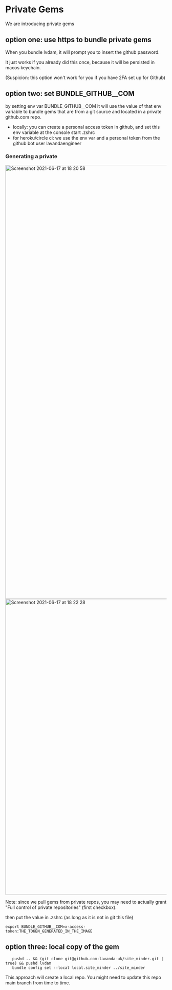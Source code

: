 # Private Gems

We are introducing private gems

## option one: use https to bundle private gems

When you bundle lvdam, it will prompt you to insert the github password.

It just works if you already did this once, because it will be persisted in macos keychain.

(Suspicion: this option won't work for you if you have 2FA set up for Github)

## option two: set BUNDLE_GITHUB__COM

by setting env var BUNDLE_GITHUB__COM it will use the value of that env variable to bundle gems that are from a git source and located in a private github.com repo.

- locally: you can create a personal access token in github, and set
  this env variable at the console start .zshrc
- for heroku/circle ci: we use the env var and a personal token from the github bot user lavandaengineer

### Generating a private
<img width="1353" alt="Screenshot 2021-06-17 at 18 20 58" src="https://user-images.githubusercontent.com/2815199/122445351-623c5880-cf99-11eb-8064-7b2bad623a62.png">

<img width="922" alt="Screenshot 2021-06-17 at 18 22 28" src="https://user-images.githubusercontent.com/2815199/122445376-67010c80-cf99-11eb-8088-e18a8b9812d4.png">

Note: since we pull gems from private repos, you may need to actually grant "Full control of private repositories" (first checkbox).

then put the value in .zshrc (as long as it is not in git this file)
```
export BUNDLE_GITHUB__COM=x-access-token:THE_TOKEN_GENERATED_IN_THE_IMAGE
```

## option three: local copy of the gem


```
   pushd .. && (git clone git@github.com:lavanda-uk/site_minder.git | true) && pushd lvdam
   bundle config set --local local.site_minder ../site_minder
```

This approach will create a local repo.
You might need to update this repo main branch from time to time.
